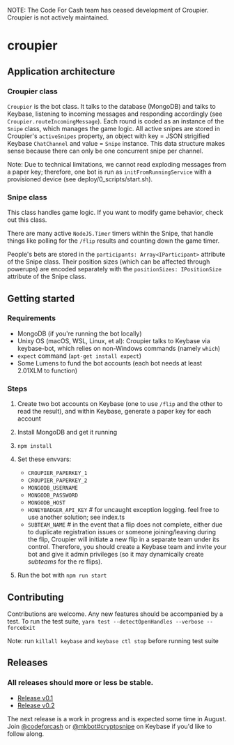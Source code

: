 NOTE: The Code For Cash team has ceased development of Croupier.  Croupier is not actively maintained.

# croupier

## Application architecture

### Croupier class

`Croupier` is the bot class. It talks to the database (MongoDB) and talks to Keybase, listening to incoming messages and responding accordingly (see `Croupier.routeIncomingMessage`). Each round is coded as an instance of the `Snipe` class, which manages the game logic. All active snipes are stored in Croupier's `activeSnipes` property, an object with key = JSON strigified Keybase `ChatChannel` and value = `Snipe` instance. This data structure makes sense because there can only be one concurrent snipe per channel.

Note: Due to technical limitations, we cannot read exploding messages from a paper key; therefore, one bot is run as `initFromRunningService` with a provisioned device (see deploy/0_scripts/start.sh).

### Snipe class

This class handles game logic. If you want to modify game behavior, check out this class.

There are many active `NodeJS.Timer` timers within the Snipe, that handle things like polling for the `/flip` results and counting down the game timer.

People's bets are stored in the `participants: Array<IParticipant>` attribute of the Snipe class.  Their position sizes (which can be affected through powerups) are encoded separately with the `positionSizes: IPositionSize` attribute of the Snipe class. 

## Getting started

### Requirements

- MongoDB (if you're running the bot locally)
- Unixy OS (macOS, WSL, Linux, et al): Croupier talks to Keybase via keybase-bot, which relies on non-Windows commands (namely `which`)
- `expect` command (`apt-get install expect`)
- Some Lumens to fund the bot accounts (each bot needs at least 2.01XLM to function)

### Steps

1. Create two bot accounts on Keybase (one to use `/flip` and the other to read the result), and within Keybase, generate a paper key for each account
2. Install MongoDB and get it running
3. `npm install`
4. Set these envvars:

   - `CROUPIER_PAPERKEY_1`
   - `CROUPIER_PAPERKEY_2`
   - `MONGODB_USERNAME`
   - `MONGODB_PASSWORD`
   - `MONGODB_HOST`
   - `HONEYBADGER_API_KEY` # for uncaught exception logging. feel free to use another solution; see index.ts
   - `SUBTEAM_NAME` # in the event that a flip does not complete, either due to duplicate registration issues or someone joining/leaving during the flip, Croupier will initiate a new flip in a separate team under its control. Therefore, you should create a Keybase team and invite your bot and give it admin privileges (so it may dynamically create _subteams_ for the re flips).

5. Run the bot with `npm run start`

## Contributing

Contributions are welcome. Any new features should be accompanied by a test. To run the test suite, `yarn test --detectOpenHandles --verbose --forceExit`

Note: run `killall keybase` and `keybase ctl stop` before running test suite

## Releases

### All releases should more or less be stable.

- [Release v0.1](https://blog.codefor.cash/2019/07/01/finding-alice-and-bob-in-wonderland-a-writeup-of-croupier-the-keybase-bot/)
- [Release v0.2](https://blog.codefor.cash/2019/08/09/announcing-v0-2-of-croupier-the-keybase-sweepstakes-bot/)

The next release is a work in progress and is expected some time in August. Join [@codeforcash](https://keybase.io/team/codeforcash) or [@mkbot#cryptosnipe](https://keybase.io/team/mkbot#cryptosnipe) on Keybase if you'd like to follow along.
